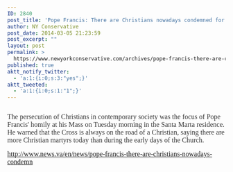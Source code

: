 ```yaml
---
ID: 2840
post_title: 'Pope Francis: There are Christians nowadays condemned for having a Bible'
author: NY Conservative
post_date: 2014-03-05 21:23:59
post_excerpt: ""
layout: post
permalink: >
  https://www.newyorkconservative.com/archives/pope-francis-there-are-christians-nowadays-condemned-for-having-a-bible/
published: true
aktt_notify_twitter:
  - 'a:1:{i:0;s:3:"yes";}'
aktt_tweeted:
  - 'a:1:{i:0;s:1:"1";}'
---
```

<p><img src="http://www.newyorkconservative.com/wp-content/uploads/2014/03/030614_0223_PopeFrancis1.jpg" alt="" />
	</p><p><span style="color:#343434;font-family:Times New Roman;font-size:12pt">The persecution of Christians in contemporary society was the focus of Pope Francis' homily at his Mass on Tuesday morning in the Santa Marta residence. He warned that the Cross is always on the road of a Christian, saying there are more Christian martyrs today than during the early days of the Church.
</span></p><p><a href="http://www.news.va/en/news/pope-francis-there-are-christians-nowadays-condemn"><span style="font-family:Times New Roman;font-size:12pt">http://www.news.va/en/news/pope-francis-there-are-christians-nowadays-condemn</span></a><span style="font-family:Times New Roman;font-size:12pt">
		</span></p>